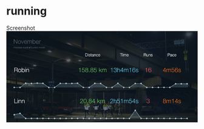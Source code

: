 running
=======

Screenshot
![screenshot](https://raw.githubusercontent.com/morkamolnet/running/master/screenshot.png)



